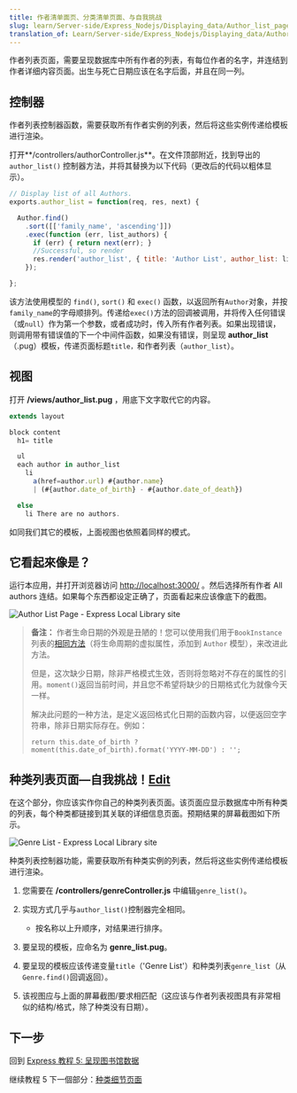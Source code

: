 ```yaml
---
title: 作者清单面页、分类清单页面、与自我挑战
slug: learn/Server-side/Express_Nodejs/Displaying_data/Author_list_page
translation_of: Learn/Server-side/Express_Nodejs/Displaying_data/Author_list_page
---
```

作者列表页面，需要呈现数据库中所有作者的列表，有每位作者的名字，并连结到作者详细内容页面。出生与死亡日期应该在名字后面，并且在同一列。

## 控制器

作者列表控制器函数，需要获取所有作者实例的列表，然后将这些实例传递给模板进行渲染。

打开**/controllers/authorController.js**。在文件顶部附近，找到导出的`author_list()` 控制器方法，并将其替换为以下代码（更改后的代码以粗体显示）。

```js
// Display list of all Authors.
exports.author_list = function(req, res, next) {

  Author.find()
    .sort([['family_name', 'ascending']])
    .exec(function (err, list_authors) {
      if (err) { return next(err); }
      //Successful, so render
      res.render('author_list', { title: 'Author List', author_list: list_authors });
    });

};
```

该方法使用模型的 `find()`, `sort()` 和 `exec()` 函数，以返回所有`Author`对象，并按`family_name`的字母顺排列。传递给`exec()`方法的回调被调用，并将传入任何错误（或`null`）作为第一个参数，或者成功时，传入所有作者列表。如果出现错误，则调用带有错误值的下一个中间件函数，如果没有错误，则呈现 **author_list**（.pug）模板，传递页面标题`title，`和作者列表（`author_list`）。

## 视图

打开 **/views/author_list.pug** ，用底下文字取代它的内容。

```js
extends layout

block content
  h1= title

  ul
  each author in author_list
    li
      a(href=author.url) #{author.name}
      | (#{author.date_of_birth} - #{author.date_of_death})

  else
    li There are no authors.
```

如同我们其它的模板，上面视图也依照着同样的模式。

## 它看起來像是？

运行本应用，并打开浏览器访问 <http://localhost:3000/> 。然后选择所有作者 All authors 连结。如果每个东西都设定正确了，页面看起来应该像底下的截图。

![Author List Page - Express Local Library site](locallibary_express_author_list.png)

> **备注：** 作者生命日期的外观是丑陋的！您可以使用我们用于`BookInstance` 列表的[相同方法](/zh-CN/docs/Learn/Server-side/Express_Nodejs/Displaying_data#date_formatting)（将生命周期的虚拟属性，添加到 `Author` 模型），来改进此方法。
>
> 但是，这次缺少日期，除非严格模式生效，否则将忽略对不存在的属性的引用。`moment()`返回当前时间，并且您不希望将缺少的日期格式化为就像今天一样。
>
> 解决此问题的一种方法，是定义返回格式化日期的函数内容，以便返回空字符串，除非日期实际存在。例如：
>
> `return this.date_of_birth ? moment(this.date_of_birth).format('YYYY-MM-DD') : '';`

## 种类列表页面—自我挑战！[Edit](/en-US/docs/Learn/Server-side/Express_Nodejs/Displaying_data$edit#Genre_list_page—challenge!)

在这个部分，你应该实作你自己的种类列表页面。该页面应显示数据库中所有种类的列表，每个种类都链接到其关联的详细信息页面。预期结果的屏幕截图如下所示。

![Genre List - Express Local Library site](locallibary_express_genre_list.png)

种类列表控制器功能，需要获取所有种类实例的列表，然后将这些实例传递给模板进行渲染。

1.  您需要在 **/controllers/genreController.js** 中编辑`genre_list()`。
2.  实现方式几乎与`author_list()`控制器完全相同。

    - 按名称以上升顺序，对结果进行排序。

3.  要呈现的模板，应命名为 **genre_list.pug**。
4.  要呈现的模板应该传递变量`title`（'Genre List'）和种类列表`genre_list`（从`Genre.find()`回调返回）。
5.  该视图应与上面的屏幕截图/要求相匹配（这应该与作者列表视图具有非常相似的结构/格式，除了种类没有日期）。

## 下一步

回到 [Express 教程 5: 呈现图书馆数据](/zh-CN/docs/Learn/Server-side/Express_Nodejs/Displaying_data)

继续教程 5 下一個部分：[种类细节页面](/zh-CN/docs/Learn/Server-side/Express_Nodejs/Displaying_data/Genre_detail_page)
